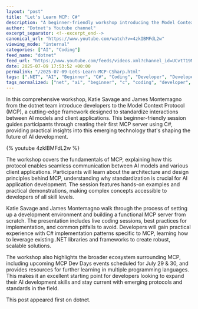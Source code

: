 ```yaml
---
layout: "post"
title: "Let's Learn MCP: C#"
description: "A beginner-friendly workshop introducing the Model Context Protocol (MCP) framework for standardizing interactions between AI models and client applications, featuring Katie Savage and James Montemagno from the dotnet team."
author: "Dotnet's Youtube channel"
excerpt_separator: <!--excerpt_end-->
canonical_url: "https://www.youtube.com/watch?v=4zkIBMFdL2w"
viewing_mode: "internal"
categories: ["AI", "Coding"]
feed_name: "dotnet"
feed_url: "https://www.youtube.com/feeds/videos.xml?channel_id=UCvtT19MZW8dq5Wwfu6B0oxw"
date: 2025-07-09 17:53:52 +00:00
permalink: "/2025-07-09-Lets-Learn-MCP-CSharp.html"
tags: [".NET", "AI", "Beginner", "C#", "Coding", "Developer", "Developertools", "Dotnetdeveloper", "Mcp", "Microsoft", "Modelcontextprotocol", "Softwaredeveloper", "Videos"]
tags_normalized: ["net", "ai", "beginner", "c", "coding", "developer", "developertools", "dotnetdeveloper", "mcp", "microsoft", "modelcontextprotocol", "softwaredeveloper", "videos"]
---
```


In this comprehensive workshop, Katie Savage and James Montemagno from the dotnet team introduce developers to the Model Context Protocol (MCP), a cutting-edge framework designed to standardize interactions between AI models and client applications. This beginner-friendly session guides participants through creating their first MCP server using C#, providing practical insights into this emerging technology that's shaping the future of AI development. <!--excerpt_end-->

{% youtube 4zkIBMFdL2w %}

The workshop covers the fundamentals of MCP, explaining how this protocol enables seamless communication between AI models and various client applications. Participants will learn about the architecture and design principles behind MCP, understanding why standardization is crucial for AI application development. The session features hands-on examples and practical demonstrations, making complex concepts accessible to developers of all skill levels.

Katie Savage and James Montemagno walk through the process of setting up a development environment and building a functional MCP server from scratch. The presentation includes live coding sessions, best practices for implementation, and common pitfalls to avoid. Developers will gain practical experience with C# implementation patterns specific to MCP, learning how to leverage existing .NET libraries and frameworks to create robust, scalable solutions.

The workshop also highlights the broader ecosystem surrounding MCP, including upcoming MCP Dev Days events scheduled for July 29 & 30, and provides resources for further learning in multiple programming languages. This makes it an excellent starting point for developers looking to expand their AI development skills and stay current with emerging protocols and standards in the field.

This post appeared first on dotnet.
